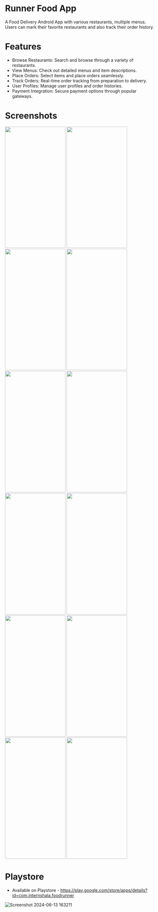 # Runner Food App
A Food Delivery Android App with various restaurants, multiple menus. Users can mark their favorite restaurants and also track their order history.

# Features
- Browse Restaurants: Search and browse through a variety of restaurants.
- View Menus: Check out detailed menus and item descriptions.
- Place Orders: Select items and place orders seamlessly.
- Track Orders: Real-time order tracking from preparation to delivery.
- User Profiles: Manage user profiles and order histories.
- Payment Integration: Secure payment options through popular gateways.

# Screenshots
<img src="https://github.com/JayK0604/Runner-Food/assets/115945871/98dd2280-a3df-423a-a3b9-63bc38485b95"  width="200" height="400">
<img src="https://github.com/JayK0604/Runner-Food/assets/115945871/ecdf656c-bc20-4eb9-8b48-f9775ab1cc13" width="200" height="400">
<img src="https://github.com/JayK0604/Runner-Food/assets/115945871/ecdf656c-bc20-4eb9-8b48-f9775ab1cc13" width="200" height="400">
<img src="https://github.com/JayK0604/Runner-Food/assets/115945871/0b1ec7a8-ce6e-4813-9031-5ec1e4c6db4f" width="200" height="400">
<img src="https://github.com/JayK0604/Runner-Food/assets/115945871/4a84eda1-93e2-4e5b-9160-49136865ce04" width="200" height="400">
<img src="https://github.com/JayK0604/Runner-Food/assets/115945871/3496c9c6-d9fd-4d91-b6bd-b8c3ff30b000" width="200" height="400">
<img src="https://github.com/JayK0604/Runner-Food/assets/115945871/d8d2d87c-68a4-4391-a0ed-c0d182995bdf" width="200" height="400">
<img src="https://github.com/JayK0604/Runner-Food/assets/115945871/57e03614-36bd-40bc-8938-81d7cc986a7c" width="200" height="400">
<img src="https://github.com/JayK0604/Runner-Food/assets/115945871/24cb8448-b6d1-4369-bf29-d6316ea61877" width="200" height="400">
<img src="https://github.com/JayK0604/Runner-Food/assets/115945871/2768813a-a8c3-4c59-ac0b-37370d085152" width="200" height="400">
<img src="https://github.com/JayK0604/Runner-Food/assets/115945871/96e9ec3b-afce-4e31-88db-ab95b8423d8c" width="200" height="400">
<img src="https://github.com/JayK0604/Runner-Food/assets/115945871/505e9d4a-2a95-48d1-8e66-6f7a24995cb8" width="200" height="400">

# Playstore
* Available on Playstore - https://play.google.com/store/apps/details?id=com.internshala.foodrunner

![Screenshot 2024-06-13 163211](https://github.com/JayK0604/Runner-Food/assets/115945871/0ec5355f-20aa-4092-82cf-72c527c96ed3)
